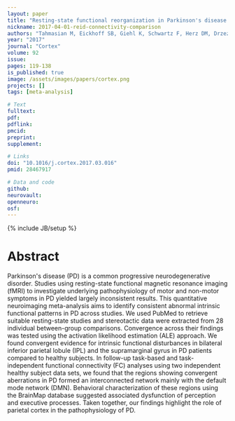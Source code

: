 ```yaml
---
layout: paper
title: "Resting-state functional reorganization in Parkinson's disease: An activation likelihood estimation meta-analysis"
nickname: 2017-04-01-reid-connectivity-comparison
authors: "Tahmasian M, Eickhoff SB, Giehl K, Schwartz F, Herz DM, Drzezga A, van Eimeren T, Laird AR, Fox PT, Khazaie H, Zarei M, Eggers C, Eickhoff CR"
year: "2017"
journal: "Cortex"
volume: 92
issue:
pages: 119-138
is_published: true
image: /assets/images/papers/cortex.png
projects: []
tags: [meta-analysis]

# Text
fulltext:
pdf:
pdflink:
pmcid:
preprint:
supplement:

# Links
doi: "10.1016/j.cortex.2017.03.016"
pmid: 28467917

# Data and code
github:
neurovault:
openneuro:
osf:
---
```

{% include JB/setup %}

# Abstract

Parkinson's disease (PD) is a common progressive neurodegenerative disorder. Studies using resting-state functional magnetic resonance imaging (fMRI) to investigate underlying pathophysiology of motor and non-motor symptoms in PD yielded largely inconsistent results. This quantitative neuroimaging meta-analysis aims to identify consistent abnormal intrinsic functional patterns in PD across studies. We used PubMed to retrieve suitable resting-state studies and stereotactic data were extracted from 28 individual between-group comparisons. Convergence across their findings was tested using the activation likelihood estimation (ALE) approach. We found convergent evidence for intrinsic functional disturbances in bilateral inferior parietal lobule (IPL) and the supramarginal gyrus in PD patients compared to healthy subjects. In follow-up task-based and task-independent functional connectivity (FC) analyses using two independent healthy subject data sets, we found that the regions showing convergent aberrations in PD formed an interconnected network mainly with the default mode network (DMN). Behavioral characterization of these regions using the BrainMap database suggested associated dysfunction of perception and executive processes. Taken together, our findings highlight the role of parietal cortex in the pathophysiology of PD.
